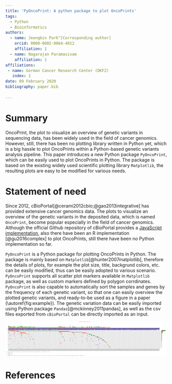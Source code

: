 ```yaml
---
title: 'PyOncoPrint: A python package to plot OncoPrints'
tags:
  - Python
  - Bioinformatics
authors:
  - name: Jeongbin Park^[Corresponding author]
    orcid: 0000-0002-9064-4912
    affiliation: 1
  - name: Nagarajan Paramasivam
    affiliation: 1
affiliations:
 - name: German Cancer Research Center (DKFZ)
   index: 1
date: 09 February 2020
bibliography: paper.bib

---
```


# Summary

OncoPrint, the plot to visualize an overview of genetic variants in sequencing
data, has been widely used in the field of cancer genomics. However, still,
there has been no plotting library written in Python yet, which is a big
hassle to plot OncoPrints within a Python-based genetic variants analysis
pipeline. This paper introduces a new Python package `PyOncoPrint`, which can
be easily used to plot OncoPrints in Python. The package is based on the
existing widely used scientific plotting library `Matplotlib`, the resulting
plots are easy to be modified for various needs.

# Statement of need

Since 2012, cBioPortal[@cerami2012cbio;@gao2013integrative] has provided extensive
cancer genomics data. The plots to visualize an overview of the genetic variants
in the deposited data, which is named `OncoPrint`, become popular especially in
the field of cancer genomics. Although the official Github repository of
cBioPortal provides a
[JavaScript implementation](https://github.com/cBioPortal/oncoprintjs), also there
have been an R implementation [@gu2016complex] to plot OncoPrints, still there have
been no Python implementation so far.

`PyOncoPrint` is a Python package for plotting OncoPrints in Python. The package
is mainly based on `Matplotlib`[@hunter2007matplotlib], therefore the details of
plots, for example the plot size, title, backgrund colors, etc. can be easily
modified, thus can be easily adopted to various scenario. `PyOncoPrint` supports
all scatter plot markers available in `Matplotlib` package, as well as custom
markers defined by polygon corrdinates. `PyOncoPrint` is also capable to
automatically sort the samples and genes by the frequency of each genetic variant,
so that one can easily overview the plotted genetic variants, and ready-to-be used
as a figure in a paper (\autoref{fig:example}). The genetic variation data can
be easily imported using Python package `Pandas`[@mckinney2011pandas], as well as
the csv files exported from `cBioPortal` can be directly imported as an input.

![Figure 1. An example full-size OncoPrint generated by `PyOncoPrint`.\label{fig:example}](oncoprint.png)

# References